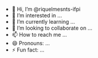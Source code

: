 - 👋 Hi, I’m @riquelmesnts-ifpi
- 👀 I’m interested in ...
- 🌱 I’m currently learning ...
- 💞️ I’m looking to collaborate on ...
- 📫 How to reach me ...
- 😄 Pronouns: ...
- ⚡ Fun fact: ...

<!---
riquelmesnts-ifpi/riquelmesnts-ifpi is a ✨ special ✨ repository because its `README.md` (this file) appears on your GitHub profile.
You can click the Preview link to take a look at your changes.
--->
